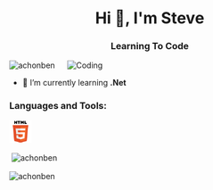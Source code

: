 <h1 align="center">Hi 👋, I'm Steve</h1>
<h3 align="center">Learning To Code</h3>
<img align="right" alt="Coding" width="400" src="https://custom-doodle.com/wp-content/uploads/doodle/demon-slayer-running-nezuko-pixel/demon-slayer-running-nezuko-pixel-doodle.gif">

<p align="left"> <img src="https://komarev.com/ghpvc/?username=achonben&label=Profile%20views&color=0e75b6&style=flat" alt="achonben" /> </p>

- 🌱 I’m currently learning **.Net**


<p align="left">
</p>

<h3 align="left">Languages and Tools:</h3>
<p align="left"> <a href="https://www.w3.org/html/" target="_blank" rel="noreferrer"> <img src="https://raw.githubusercontent.com/devicons/devicon/master/icons/html5/html5-original-wordmark.svg" alt="html5" width="40" height="40"/> </a> </p>

<p>&nbsp;<img align="center" src="https://github-readme-stats.vercel.app/api?username=achonben&show_icons=true&locale=en" alt="achonben" /></p>

<p><img align="center" src="https://github-readme-streak-stats.herokuapp.com/?user=achonben&" alt="achonben" /></p>
